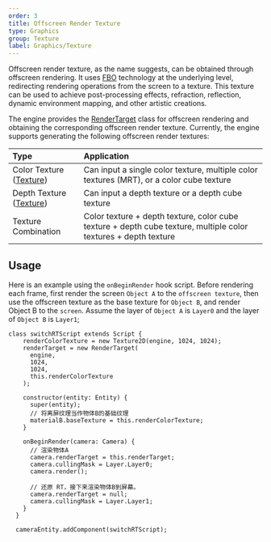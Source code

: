 ```yaml
---
order: 3
title: Offscreen Render Texture
type: Graphics
group: Texture
label: Graphics/Texture
---
```


Offscreen render texture, as the name suggests, can be obtained through offscreen rendering. It uses [FBO](https://developer.mozilla.org/en-US/docs/Web/API/WebGLRenderingContext/framebufferTexture2D) technology at the underlying level, redirecting rendering operations from the screen to a texture. This texture can be used to achieve post-processing effects, refraction, reflection, dynamic environment mapping, and other artistic creations.

The engine provides the [RenderTarget](/apis/core/#RenderTarget) class for offscreen rendering and obtaining the corresponding offscreen render texture. Currently, the engine supports generating the following offscreen render textures:

| Type | Application |
| :-- | :-- |
| Color Texture ([Texture](/apis/core/#Texture)) | Can input a single color texture, multiple color textures (MRT), or a color cube texture |
| Depth Texture ([Texture](/apis/core/#Texture)) | Can input a depth texture or a depth cube texture |
| Texture Combination | Color texture + depth texture, color cube texture + depth cube texture, multiple color textures + depth texture |

## Usage

Here is an example using the `onBeginRender` hook script. Before rendering each frame, first render the screen `Object A` to the `offscreen texture`, then use the offscreen texture as the base texture for `Object B`, and render Object B to the `screen`. Assume the layer of `Object A` is `Layer0` and the layer of `Object B` is `Layer1`;

```
class switchRTScript extends Script {
    renderColorTexture = new Texture2D(engine, 1024, 1024);
    renderTarget = new RenderTarget(
      engine,
      1024,
      1024,
      this.renderColorTexture
    );

    constructor(entity: Entity) {
      super(entity);
	  // 将离屏纹理当作物体B的基础纹理
      materialB.baseTexture = this.renderColorTexture;
    }

    onBeginRender(camera: Camera) {
	  // 渲染物体A
      camera.renderTarget = this.renderTarget;
      camera.cullingMask = Layer.Layer0;
      camera.render();

	  // 还原 RT，接下来渲染物体B到屏幕。
      camera.renderTarget = null;
      camera.cullingMask = Layer.Layer1;
    }
  }

  cameraEntity.addComponent(switchRTScript);
```

<playground src="render-target.ts"></playground>
